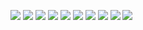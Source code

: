 ![](https://github.com/karan8891/End-to-End_Data-Analytics_Cloud-Function_Looker/blob/master/Screeshots/images/Web%20Portal.png)
![](https://github.com/karan8891/End-to-End_Data-Analytics_Cloud-Function_Looker/blob/master/Screeshots/images/File%20Upload.png)
![](https://github.com/karan8891/End-to-End_Data-Analytics_Cloud-Function_Looker/blob/master/Screeshots/images/Upload%20Success%20Page.png)
![](https://github.com/karan8891/End-to-End_Data-Analytics_Cloud-Function_Looker/blob/master/Screeshots/images/Cloud%20Function%20Deploy.png)
![](https://github.com/karan8891/End-to-End_Data-Analytics_Cloud-Function_Looker/blob/master/Screeshots/images/File%20Upload%20Bucket%20Trigger.png)
![](https://github.com/karan8891/End-to-End_Data-Analytics_Cloud-Function_Looker/blob/master/Screeshots/images/File%20Upload%20Bucket.png)
![](https://github.com/karan8891/End-to-End_Data-Analytics_Cloud-Function_Looker/blob/master/Screeshots/images/Storage%20Data%20Extract-Load%20Big%20Query.png)
![](https://github.com/karan8891/End-to-End_Data-Analytics_Cloud-Function_Looker/blob/master/Screeshots/images/Loaded%20data%20BigQuery.png)
![](https://github.com/karan8891/End-to-End_Data-Analytics_Cloud-Function_Looker/blob/master/Screeshots/images/Query_Group-by-country.png)
![](https://github.com/karan8891/End-to-End_Data-Analytics_Cloud-Function_Looker/blob/master/Screeshots/images/Looker%20Data%20Connection.png)
